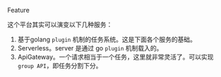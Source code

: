 Feature

这个平台其实可以演变以下几种服务：

1. 基于golang `plugin` 机制的任务系统。这是下面各个服务的基础。
2. Serverless。server 是通过 go `plugin` 机制载入的。
3. ApiGateway。一个请求相当于一个任务，这里就非常灵活了。可以实现 `group API`，即任务分割下分。